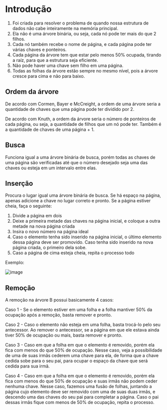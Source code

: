 # Introdução

1. Foi criada para resolver o problema de quando nossa estrutura de dados não cabe inteiramente na memória principal.
2. Ela não é uma árvore binária, ou seja, cada nó pode ter mais do que 2 filhos.
3. Cada nó também recebe o nome de página, e cada página pode ter várias chaves e ponteiros. 
4. Cada página da árvore tem que estar pelo menos 50% ocupada, tirando a raíz, para que a estrutura seja eficiente.
5. Não pode haver uma chave sem filho em uma página.
6. Todas as folhas da árvore estão sempre no mesmo nível, pois a árvore cresce para cima e não para baixo.

## Ordem da árvore

De acordo com Cormen, Bayer e McCreight, a ordem de uma árvore seria a quantidade de chaves que uma página pode ter dividido por 2.

De acordo com Knuth, a ordem da árvore seria o número de ponteiros de cada página, ou seja, a quantidade de filhos que um nó pode ter. Também é a quantidade de chaves 
de uma página + 1.

## Busca

Funciona igual a uma árvore binária de busca, porém todas as chaves de uma página são verificadas até que o número desejado seja uma das chaves ou esteja em um intervalo entre elas.

## Inserção

Procura o lugar igual uma árvore binária de busca. Se há espaço na página, apenas adicione a chave no lugar correto e pronto. Se a página estiver cheia, faça o seguinte:
1. Divide a página em dois
2. Deixe a primeira metade das chaves na página inicial, e coloque a outra metade na nova página criada
3. Insira o novo número na página ideal
4. Caso o elemento tenha sido inserido na página inicial, o último elemento dessa página deve ser promovido. Caso tenha sido inserido na nova página criada, o primeiro dela sobe.
5. Caso a página de cima esteja cheia, repita o processo todo

Exemplo:

![image](https://user-images.githubusercontent.com/79621478/218585439-66cb3c67-1906-4ee2-ab73-5defb5b4b8bf.png)


## Remoção

A remoção na árvore B possui basicamente 4 casos:

Caso 1 - Se o elemento estiver em uma folha e a folha mantiver 50% da ocupação após a remoção, basta remover e pronto.

Caso 2 - Caso o elemento não esteja em uma folha, basta trocá-lo pelo seu antecessor. Ao remover o antecessor, se a página em que ele estava ainda tiver 50% de ocupação ou mais, basta remover e pronto. 

Caso 3 - Caso em que a folha em que o elemento é removido, porém ela fica com menos do que 50% de ocupação. Nesse caso, veja a possibilidade de uma de suas irmãs cederem uma chave para ela, de forma que a chave cedida sobe para o seu pai, para ocupar o espaço da chave que será cedida para sua irmã.

Caso 4 - Caso em que a folha em que o elemento é removido, porém ela fica com menos do que 50% de ocupação e suas irmãs não podem ceder nenhuma chave. Nesse caso, fazemos uma fusão de folhas, juntando a página cujo elemento deve ser removido com uma de suas duas irmãs, e descendo uma das chaves do seu pai para completar a página. Caso o pai dessas irmãs fique com menos de 50% de ocupação, repita o processo.
